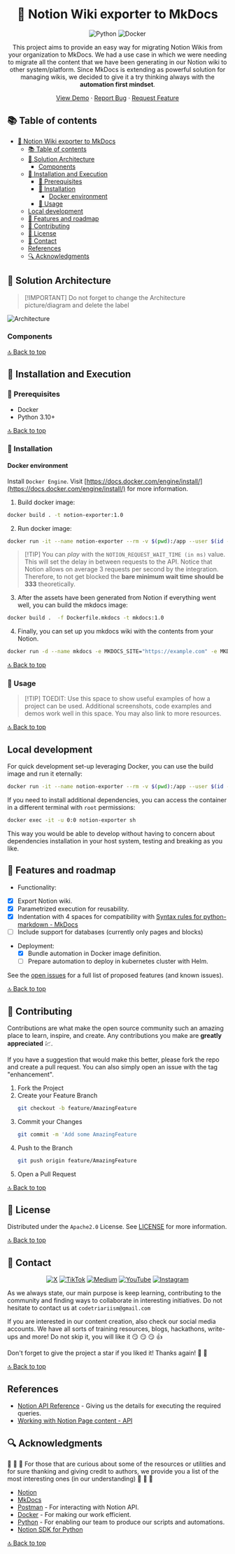 <div align="center">
<!--
  REMEMBER THAT AT THE END OF THE MARKDOWN PAGES, THERE IS A SECTION WITH ALL THE LINKS TO BE MODIFIED OR ADDED NEW.
  This increases readability.
 -->

<!-- PROJECT LOGO -->

# 📝 Notion Wiki exporter to MkDocs

<!-- TECNOLOGIES -->

![Python](https://img.shields.io/badge/Python-3776AB?style=for-the-badge&logo=python&logoColor=white)
![Docker](https://img.shields.io/badge/Docker-2496ED?style=for-the-badge&logo=docker&logoColor=white)

This project aims to provide an easy way for migrating Notion Wikis from your organization to MkDocs.
We had a use case in which we were needing to migrate all the content that we have been generating in our Notion wiki to other system/platform.
Since MkDocs is extending as powerful solution for managing wikis, we decided to give it a try thinking always with the **automation first mindset**.

[View Demo](#) · [Report Bug](https://github.com/Code-Triarii/notion-exporter-to-mkdocs/issues) · [Request Feature](https://github.com/Code-Triarii/notion-exporter-to-mkdocs/issues)

</div>

<!-- TABLE OF CONTENTS -->

## 📚 Table of contents

- [📝 Notion Wiki exporter to MkDocs](#-notion-wiki-exporter-to-mkdocs)
  - [📚 Table of contents](#-table-of-contents)
  - [🚧 Solution Architecture](#-solution-architecture)
    - [Components](#components)
  - [🚀 Installation and Execution](#-installation-and-execution)
    - [🔨 Prerequisites](#-prerequisites)
    - [🔧 Installation](#-installation)
      - [Docker environment](#docker-environment)
    - [💼 Usage](#-usage)
  - [Local development](#local-development)
  - [📍 Features and roadmap](#-features-and-roadmap)
  - [📎 Contributing](#-contributing)
  - [📃 License](#-license)
  - [👥 Contact](#-contact)
  - [References](#references)
  - [🔍 Acknowledgments](#-acknowledgments)

<!--te-->

## 🚧 Solution Architecture

> \[!IMPORTANT\]
> Do not forget to change the Architecture picture/diagram and delete the label

![Architecture](./docs/img/architecture.png)

### Components

[🔝 Back to top](#-notion-wiki-exporter-to-mkdocs)

## 🚀 Installation and Execution

### 🔨 Prerequisites

- Docker
- Python 3.10+

[🔝 Back to top](#-notion-wiki-exporter-to-mkdocs)

### 🔧 Installation

#### Docker environment

Install `Docker Engine`. Visit [https://docs.docker.com/engine/install/](https://docs.docker.com/engine/install/) for more information.

1. Build docker image:

```bash
docker build . -t notion-exporter:1.0
```

2. Run docker image:

```bash
docker run -it --name notion-exporter --rm -v $(pwd):/app --user $(id -u):$(id -g) -e NOTION_TOKEN="" -e NOTION_REQUEST_WAIT_TIME="500" notion-exporter:1.0 list all -p bc3caa74-66ba-4cd1-bfcd-02f18521903e
```

> \[!TIP\]
> You can *play* with the `NOTION_REQUEST_WAIT_TIME (in ms)` value. This will set the delay in between requests to the API. Notice that Notion allows
> on average 3 requests per second by the integration. Therefore, to not get blocked the **bare minimum wait time should be 333** theoretically.

3. After the assets have been generated from Notion if everything went well, you can build the mkdocs image:

```bash
docker build .  -f Dockerfile.mkdocs -t mkdocs:1.0
```

4. Finally, you can set up you mkdocs wiki with the contents from your Notion.

```bash
docker run -d --name mkdocs -e MKDOCS_SITE="https://example.com" -e MKDOCS_PORT="8000" -e MKDOCS_INTERFACE="0.0.0.0" -e MKDOCS_SITE_NAME="mkdocs" -p 8000:8000 mkdocs:1.0
```

[🔝 Back to top](#-notion-wiki-exporter-to-mkdocs)

<!-- USAGE EXAMPLES -->

### 💼 Usage

> \[!TIP\]
> TOEDIT: Use this space to show useful examples of how a project can be used. Additional screenshots, code examples and demos work well in this space. You may also link to more resources.

[🔝 Back to top](#-notion-wiki-exporter-to-mkdocs)

<!-- GETTING STARTED -->

## Local development

For quick development set-up leveraging Docker, you can use the build image and run it eternally:

```bash
docker run -it --name notion-exporter --rm -v $(pwd):/app --user $(id -u):$(id -g) -e NOTION_TOKEN="" -e NOTION_REQUEST_WAIT_TIME="500" --entrypoint sh notion-exporter:1.0
```

If you need to install additional dependencies, you can access the container in a different terminal with `root` permissions:

```bash
docker exec -it -u 0:0 notion-exporter sh
```

This way you would be able to develop without having to concern about dependencies installation in your host system, testing and breaking as you like.

<!-- ROADMAP -->

## 📍 Features and roadmap

- Functionality:
- [x] Export Notion wiki.
- [x] Parametrized execution for reusability.
- [x] Indentation with 4 spaces for compatibility with [Syntax rules for python-markdown - MkDocs](https://daringfireball.net/projects/markdown/syntax#list)
- [ ] Include support for databases (currently only pages and blocks)
- Deployment:
  - [x] Bundle automation in Docker image definition.
  - [ ] Prepare automation to deploy in kubernetes cluster with Helm.

See the [open issues](https://github.com/Code-Triarii/notion-exporter-to-mkdocs/issues) for a full list of proposed features (and known issues).

[🔝 Back to top](#-notion-wiki-exporter-to-mkdocs)

<!-- CONTRIBUTING -->

## 📎 Contributing

Contributions are what make the open source community such an amazing place to learn, inspire, and create. Any contributions you make are **greatly appreciated** :chart:.

If you have a suggestion that would make this better, please fork the repo and create a pull request. You can also simply open an issue with the tag "enhancement".

1. Fork the Project
2. Create your Feature Branch
   ```sh
   git checkout -b feature/AmazingFeature
   ```
3. Commit your Changes
   ```sh
   git commit -m 'Add some AmazingFeature
   ```
4. Push to the Branch
   ```sh
   git push origin feature/AmazingFeature
   ```
5. Open a Pull Request

[🔝 Back to top](#-notion-wiki-exporter-to-mkdocs)

<!-- LICENSE -->

## 📃 License

Distributed under the `Apache2.0` License. See [LICENSE](./LICENSE) for more information.

[🔝 Back to top](#-notion-wiki-exporter-to-mkdocs)

<!-- CONTACT -->

## 👥 Contact

<div align="center">

[![X](https://img.shields.io/badge/X-%23000000.svg?style=for-the-badge&logo=X&logoColor=white)](https://twitter.com/codetriariism)
[![TikTok](https://img.shields.io/badge/TikTok-%23000000.svg?style=for-the-badge&logo=TikTok&logoColor=white)](https://www.tiktok.com/@codetriariism)
[![Medium](https://img.shields.io/badge/Medium-12100E?style=for-the-badge&logo=medium&logoColor=white)](https://medium.com/@codetriariism)
[![YouTube](https://img.shields.io/badge/YouTube-%23FF0000.svg?style=for-the-badge&logo=YouTube&logoColor=white)](https://www.youtube.com/@CodeTriariiSM)
[![Instagram](https://img.shields.io/badge/Instagram-%23E4405F.svg?style=for-the-badge&logo=Instagram&logoColor=white)](https://www.instagram.com/codetriariismig/)

</div>

As we always state, our main purpose is keep learning, contributing to the community and finding ways to collaborate in interesting initiatives.
Do not hesitate to contact us at `codetriariism@gmail.com`

If you are interested in our content creation, also check our social media accounts. We have all sorts of training resources, blogs, hackathons, write-ups and more!
Do not skip it, you will like it :smirk: :smirk: :smirk: :+1:

Don't forget to give the project a star if you liked it! Thanks again! :star2: :yellow_heart:

[🔝 Back to top](#-notion-wiki-exporter-to-mkdocs)

## References

- [Notion API Reference](https://developers.notion.com/reference/intro) - Giving us the details for executing the required queries.
- [Working with Notion Page content - API](https://developers.notion.com/docs/working-with-page-content)

<!-- ACKNOWLEDGMENTS -->

## 🔍 Acknowledgments

:100: :100: :100: For those that are curious about some of the resources or utilities and for sure thanking and giving credit to authors, we provide you a list of the most interesting ones (in our understanding) :100: :100: :100:

- [Notion](https://www.notion.so/c2433b9a8ff840f398c7410b3acbefd0?pvs=66)
- [MkDocs](https://www.mkdocs.org/)
- [Postman](https://www.postman.com/) - For interacting with Notion API.
- [Docker](https://www.docker.com/) - For making our work efficient.
- [Python](https://www.python.org/) - For enabling our team to produce our scripts and automations.
- [Notion SDK for Python](https://pypi.org/project/notion-client/)

[🔝 Back to top](#-notion-wiki-exporter-to-mkdocs)
